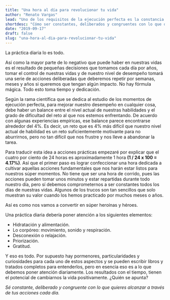 ```yaml
---
title: "Una hora al día para revolucionar tu vida"
author: "Renato Vargas"
lead: "Uno de los requisitos de la ejecución perfecta es la constancia. Las prácticas que nos pueden llevar a ser mejores solo muestran su valor después de repetirlas por algún tiempo. ¿Qué podemos hacer para diseñar una práctica diaria efectiva que nos lleve a tener más momentos de ejecución perfecta a voluntad?"
shortdesc: "Cómo ser constantes, deliberados y congruentes con lo que queremos alcanzar a través acciones prácticas diarias."
date: "2019-09-17"
draft: false
slug: "una-hora-al-dia-para-revolucionar-tu-vida"
---
```

La práctica diaria lo es todo.

Así como la mayor parte de lo negativo que puede haber en nuestras vidas es el resultado de pequeñas decisiones que tomamos cada día por años, tomar el control de nuestras vidas y de nuestro nivel de desempeño tomará una serie de acciones deliberadas que deberemos repetir por semanas, meses y años si queremos que tengan algún impacto. No hay fórmula mágica. Todo esto toma tiempo y dedicación.

Según la rama científica que se dedica al estudio de los momentos de ejecución perfecta, para mejorar nuestro desempeño en cualquier cosa, debe haber un balance entre el nivel actual de nuestras habilidades y el grado de dificultad del reto al que nos estemos enfrentando. De acuerdo con algunas experiencias empíricas, ese balance parece encontrarse alrededor del 4%. Es decir, un reto que es 4% más difícil que nuestro nivel actual de habilidad es un reto suficientemente motivante para no aburrirnos, pero no tan difícil que nos frustre y nos lleve a abandonar la tarea.

Para traducir esta idea a acciones prácticas empezaré por explicar que el cuatro por ciento de 24 horas es aproximadamente 1 hora **(1 / 24 x 100 = 4.17%)**. Así que el primer paso es lograr confeccionar una hora dedicada a cultivar aquellas acciones fundamentales que nos harán estar listos para nuestros súper momentos. No tiene que ser una hora de corrido, pues las acciones pueden tomar unos minutos y estar repartidas durante todo nuestro día, pero sí debemos comprometernos a ser constantes todos los días de nuestras vidas. Algunos de los trucos son tan sencillos que solo muestran su valor cuando los hemos practicado por muchos meses o años.

Así es como nos vamos a convertir en súper heroínas y héroes.

Una práctica diaria debería poner atención a los siguientes elementos:

* Hidratación y alimentación.
* Lo corpóreo: movimiento, sonido y respiración.
* Desconexión o relajación.
* Priorización.
* Gratitud.

Y eso es todo. Por supuesto hay pormenores, particularidades y curiosidades para cada uno de estos aspectos y se pueden escribir libros y tratados completos para entenderlos, pero en esencia eso es a lo que debemos poner atención diariamente. Los resultados con el tiempo, tienen el potencial de cambiarnos la vida positivamente. ¿Quién se apunta?

*Sé constante, deliberado y congruente con lo que quieres alcanzar a través de tus acciones cada día.*
